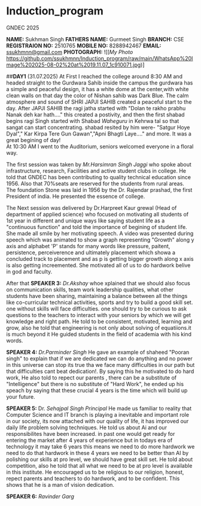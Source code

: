 # Induction_program
GNDEC 2025


**NAME:** Sukhman Singh
**FATHERS NAME:** Gurmeet Singh
**BRANCH:** CSE
**REGISTRAION NO:** 2510765
**MOBILE NO:** 8288942467
**EMAIL:** ssukhmnn@gmail.com
**PHOTOGRAPH:** ![[*My Photo* https://github.com/ssukhmnn/Induction_program/raw/main/WhatsApp%20Image%202025-08-02%20at%2019.11.07_1c910071.jpg)]

##**DAY1** (31.07.2025)
At First I reached the college around 8:30 AM and headed straight to the Gurdwara Sahib inside the campus the gurdwara  has a simple and peaceful design, it has a white dome at the center,with white clean walls on that day the color of Nishan sahib was Dark Blue. The calm atmosphere and sound of SHRI JAPJI SAHIB  created a peaceful start to the day. After JAPJI SAHIB the ragi jatha started with "Dolan te rakho prabhu Nanak deh kar hath...." this created a postivity, and then the first shabad begins ragi Singh started with Shabad *Waheguru* in Kehrwa tal so that sangat can start concentrating. shabad resited by him were- "Satgur Hoye Dyal"," Kar Kirpa Tere Gun Gawan","Apni Bhagti Laye...." and more. It was a great begining of day!  
At 10:30 AM I went to the Auditorium, seniors welcomed everyone in a floral way.

The first session was taken by *Mr.Harsimran Singh Jaggi* who spoke about infrastructure, research, Facilities and active student clubs in college. He told that GNDEC has been contributing to quality technical education since 1956. Also that 70%seats are reserved for the students from rural areas. The foundation Stone was laid in 1956 by the Dr. Rajendar prashad, the first President of india. He presented the essence of college.

The Next session was delivered by Dr.Harpreet Kaur grewal (Head of department of applied science) who focused on motivating all students of 1st year in different and unique ways like saying student life as a "continuous function" and told the importance of begining of student life. She made all smile by her motivating speech. A video was presented during speech which was animated to show a graph representing "Growth" along y axis and alphabet 'P' stands for many words like pressure, paitent, persistence, perceiverence and ultimately placement which showa a concluded track to placement and as p is getting bigger growth along x axis is also getting increemented. She motivated all of us to do hardwork belive in god and faculty.

After that **SPEAKER 3:** *Dr.Akshay* whoe xplained that we should also focus on communication skills, team work leadership qualities, what other students have been sharing, maintaining a balance between all the things like co-curricular technical activities, sports and try to build a good skill set. one without skills will face difficulties. one should try to be curious to ask questions to the teachers to interact with your seniors by which we will get knowledge and right path. He told to be consistent, motivated, learning and grow, also he told that engineering is not only about solving of equatiions.it is much beyond it He guided students in the field of academia with his kind words.

**SPEAKER 4:** *Dr.Parminder Singh* He gave an example of shaheed "Pooran singh" to explain that if we are dedicated we can do anything and no power in this universe can stop its true tha we face many difficulties in our path but that difficulties cant beat dedication!. By saying this he motivated to do hard work, He also told to repect our parents , there can be a substitute of "Intelligence" but there is no substitute of "Hard Work", he ended up his speach by saying that these crucial 4 years is the time which will build up your future.

**SPEAKER 5:** Dr. *Sehajpal Singh Principal*   He made us familiar to reality that Computer Science and IT branch is playing a inevitable and important role in our society, its now attached with our quality of life, it has improved our daily life problem solving techniques. He told us about Ai and our responsibilites have been increased. in past one would get ready for entering the market after 4 years of experience but in todays era of technology it may take 6 years this means we need to do more hardwork we need to do that hardwork in these 4 years we need to be better than AI by polishing our skills at pro level, we should have great skill set. He told about competition, also he told that all what we need to be at pro level is available in this institute.
He encouraged us to be religious to our religion, honest, repect parents and teachers to do hardwork, and to be confident. This shows that he is a man of vision dedication.

**SPEAKER 6:** *Ravinder Garg*   






